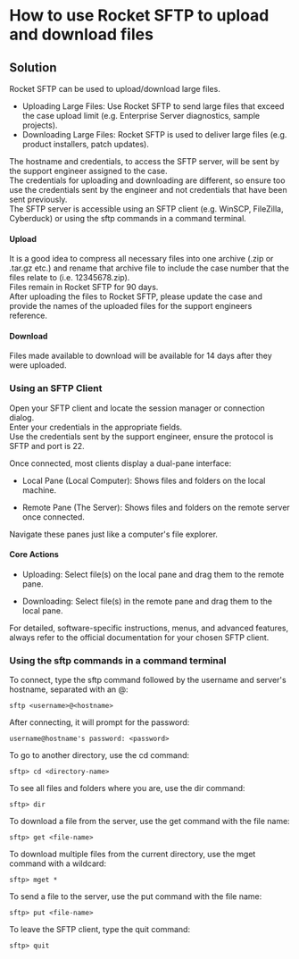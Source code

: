 # How to use Rocket SFTP to upload and download files

## Solution
Rocket SFTP can be used to upload/download large files.  
- Uploading Large Files: Use Rocket SFTP to send large files that exceed the case upload limit (e.g. Enterprise Server diagnostics, sample projects).  
- Downloading Large Files: Rocket SFTP is used to deliver large files (e.g. product installers, patch updates).  

The hostname and credentials, to access the SFTP server, will be sent by the support engineer assigned to the case.  
The credentials for uploading and downloading are different, so ensure too use the credentials sent by the engineer and not credentials that have been sent previously.  
The SFTP server is accessible using an SFTP client (e.g. WinSCP, FileZilla, Cyberduck) or using the sftp commands in a command terminal.   

#### Upload
It is a good idea to compress all necessary files into one archive (.zip or .tar.gz etc.) and rename that archive file to include the case number that the files relate to (i.e. 12345678.zip).  
Files remain in Rocket SFTP for 90 days.  
After uploading the files to Rocket SFTP, please update the case and provide the names of the uploaded files for the support engineers reference.  

#### Download
Files made available to download will be available for 14 days after they were uploaded.  

### Using an SFTP Client  
Open your SFTP client and locate the session manager or connection dialog.  
Enter your credentials in the appropriate fields.  
Use the credentials sent by the support engineer, ensure the protocol is SFTP and port is 22.  

Once connected, most clients display a dual-pane interface:  

- Local Pane (Local Computer): Shows files and folders on the local machine.  

- Remote Pane (The Server): Shows files and folders on the remote server once connected.  

Navigate these panes just like a computer's file explorer.  

#### Core Actions  

- Uploading: Select file(s) on the local pane and drag them to the remote pane.  

- Downloading: Select file(s) in the remote pane and drag them to the local pane.  

For detailed, software-specific instructions, menus, and advanced features, always refer to the official documentation for your chosen SFTP client.  

### Using the sftp commands in a command terminal 
To connect, type the sftp command followed by the username and server's hostname, separated with an @:  
```
sftp <username>@<hostname>
```

After connecting, it will prompt for the password:  
```
username@hostname's password: <password>
```

To go to another directory, use the cd command:  
```
sftp> cd <directory-name>
```

To see all files and folders where you are, use the dir command:  
```
sftp> dir
```

To download a file from the server, use the get command with the file name:  
```
sftp> get <file-name>
```

To download multiple files from the current directory, use the mget command with a wildcard:  
```
sftp> mget *
```

To send a file to the server, use the put command with the file name:  
```
sftp> put <file-name>
```

To leave the SFTP client, type the quit command:
```
sftp> quit
```